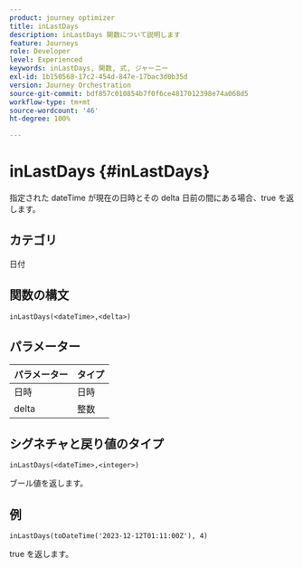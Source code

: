 ```yaml
---
product: journey optimizer
title: inLastDays
description: inLastDays 関数について説明します
feature: Journeys
role: Developer
level: Experienced
keywords: inLastDays, 関数, 式, ジャーニー
exl-id: 1b150568-17c2-454d-847e-17bac3d0b35d
version: Journey Orchestration
source-git-commit: bdf857c010854b7f0f6ce4817012398e74a068d5
workflow-type: tm+mt
source-wordcount: '46'
ht-degree: 100%

---
```


# inLastDays {#inLastDays}

指定された dateTime が現在の日時とその delta 日前の間にある場合、true を返します。

## カテゴリ

日付

## 関数の構文

`inLastDays(<dateTime>,<delta>)`

## パラメーター

| パラメーター | タイプ |
|-----------|------------------|
| 日時 | 日時 |
| delta | 整数 |

## シグネチャと戻り値のタイプ

`inLastDays(<dateTime>,<integer>)`

ブール値を返します。

## 例

`inLastDays(toDateTime('2023-12-12T01:11:00Z'), 4)`

true を返します。
